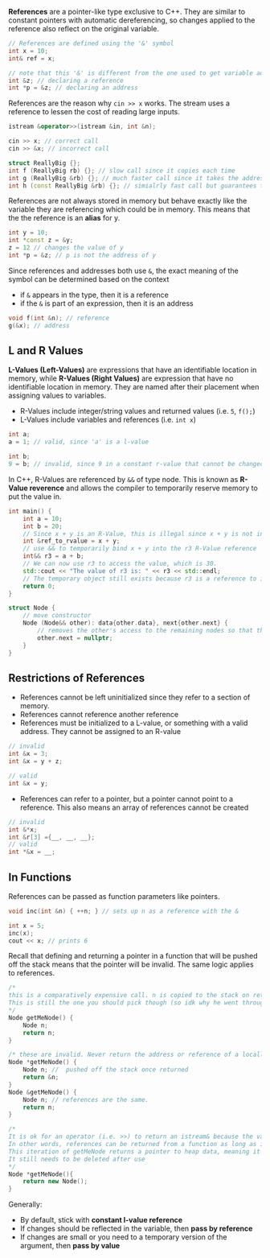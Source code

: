 **References** are a pointer-like type exclusive to C++. They are similar to constant pointers with automatic dereferencing, so changes applied to the reference also reflect on the original variable.

```C++
// References are defined using the '&' symbol
int x = 10;
int& ref = x;

// note that this '&' is different from the one used to get variable addresses for pointers.
int &z; // declaring a reference
int *p = &z; // declaring an address
```

References are the reason why `cin >> x` works. The stream uses a reference to lessen the cost of reading large inputs.

```C++
istream &operator>>(istream &in, int &n);

cin >> x; // correct call
cin >> &x; // incorrect call

struct ReallyBig {};
int f (ReallyBig rb) {}; // slow call since it copies each time
int g (ReallyBig &rb) {}; // much faster call since it takes the address from memory
int h (const ReallyBig &rb) {}; // simialrly fast call but guarantees that h does not change
```

References are not always stored in memory but behave exactly like the variable they are referencing which could be in memory. This means that the the reference is an **alias** for y.

```C++
int y = 10;
int *const z = &y;
z = 12 // changes the value of y
int *p = &z; // p is not the address of y
```

Since references and addresses both use `&`, the exact meaning of the symbol can be determined based on the context
* if `&` appears in the type, then it is a reference
* if the `&` is part of an expression, then it is an address

```C++
void f(int &n); // reference
g(&x); // address
```

## L and R Values

**L-Values (Left-Values)** are expressions that have an identifiable location in memory, while **R-Values (Right Values)** are expression that have no identifiable location in memory. They are named after their placement when assigning values to variables.

- R-Values include integer/string values and returned values (i.e. `5`, `f();`)
- L-Values include variables and references (i.e. `int x`)

```C++
int a;
a = 1; // valid, since 'a' is a l-value

int b;
9 = b; // invalid, since 9 in a constant r-value that cannot be changed
```

In C++, R-Values are referenced by `&&` of type node. This is known as **R-Value reverence** and allows the compiler to temporarily reserve memory to put the value in.

```C++
int main() {
    int a = 10;
    int b = 20;
    // Since x + y is an R-Value, this is illegal since x + y is not in memory
    int &ref_to_rvalue = x + y;
    // use && to temporarily bind x + y into the r3 R-Value reference
    int&& r3 = a + b;
    // We can now use r3 to access the value, which is 30.
    std::cout << "The value of r3 is: " << r3 << std::endl;
    // The temporary object still exists because r3 is a reference to it.
    return 0;
}
```

```C++
struct Node {
	// move constructor
	Node (Node&& other): data{other.data}, next{other.next} {
		// removes the other's access to the remaining nodes so that the rest of the list does not get destroyed
		other.next = nullptr;
	}
}
```
## Restrictions of References

- References cannot be left uninitialized since they refer to a section of memory.
- References cannot reference another reference 
- References must be initialized to a L-value, or something with a valid address. They cannot be assigned to an R-value

```C++
// invalid
int &x = 3;
int &x = y + z;

// valid
int &x = y;
```

- References can refer to a pointer, but a pointer cannot point to a reference. This also means an array of references cannot be created

```C++
// invalid
int &*x;
int &r[3] ={__, __, __};
// valid
int *&x = __;
```

## In Functions

References can be passed as function parameters like pointers.

```C++
void inc(int &n) { ++n; } // sets up n as a reference with the &

int x = 5;
inc(x);
cout << x; // prints 6
```

Recall that defining and returning a pointer in a function that will be pushed off the stack means that the pointer will be invalid. The same logic applies to references.

```C++
/*
this is a comparatively expensive call. n is copied to the stack on return
This is still the one you should pick though (so idk why he went through so many iterations) but will cover in later class.
*/
Node getMeNode() {
	Node n;
	return n;
}

/* these are invalid. Never return the address or reference of a locally defined variable */
Node *getMeNode() {
	Node n; //  pushed off the stack once returned
	return &n;
}
Node &getMeNode() {
	Node n; // references are the same.
	return n;
}

/*
It is ok for an operator (i.e. >>) to return an istream& because the variable is not local.
In other words, references can be returned from a function as long as it was not defined in the function's callstack
This iteration of getMeNode returns a pointer to heap data, meaning it is still alive
It still needs to be deleted after use
*/
Node *getMeNode(){
	return new Node();
}
```

Generally:

- By default, stick with **constant l-value reference**
- If changes should be reflected in the variable, then **pass by reference**
- If changes are small or you need to a temporary version of the argument, then **pass by value**
